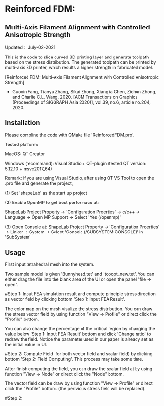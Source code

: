 # Reinforced FDM: 
## Multi-Axis Filament Alignment with Controlled Anisotropic Strength

Updated： July-02-2021

This is the code to slice curved 3D printing layer and generate toolpath based on the stress distribution. The generated toolpath can be printed by multi-axis 3D printer, which results a higher strength in fabricated model.

[Reinforced FDM: Multi-Axis Filament Alignment with Controlled Anisotropic Strength]
* Guoxin Fang, Tianyu Zhang, Sikai Zhong, Xiangjia Chen, Zichun Zhong, and Charlie C.L. Wang. 2020. 
[ACM Transactions on Graphics (Proceedings of SIGGRAPH Asia 2020)], vol.39, no.6, article no.204, 2020.

## Installation

Please compline the code with QMake file 'ReinforcedFDM.pro'.

Tested platform:

MacOS: QT Creator

Windows (recommand): Visual Studio + QT-plugin (tested QT version: 5.12.10 + msvc2017_64)

Remark: if you are using Visual Studio, after using QT VS Tool to open the .pro file and generate the project,

(1) Set 'shapeLab' as the start up project

(2) Enable OpenMP to get best performace at:

ShapeLab Project Property -> 'Configuration Proerties' -> c/c++ -> Language -> Open MP Support -> Select 'Yes (/openmp)'

(3) Open Console at: ShapeLab Project Property -> 'Configuration Proerties' -> Linker -> System -> Select 'Console (/SUBSYSTEM:CONSOLE)' in 'SubSystem'

## Usage

First input tetrahedral mesh into the system. 

Two sample model is given 'Bunnyhead.tet' and 'topopt_new.tet'. You can either drag the file into the blank area of the UI or open the panel "file -> open".

#Step 1: 
Input FEA simulation result and compute principle stress direction as vector field by clicking bottom 'Step 1: Input FEA Result'.

The color map on the mesh visulize the stress distribution. You can draw the stress vector field by using function "View -> Profile" or direct click the "Profile" bottom.

You can also change the percentage of the critical region by changing the value below 'Step 1: Input FEA Result' bottom and click 'Change ratio' to redraw the field. Notice the parameter used in our paper is already set as the initial value in UI.

#Step 2: 
Compute Field (for both vector field and scalar field) by clicking bottom 'Step 2: Field Computing'. This process may take some time.

After finish computing the field, you can draw the scalar field at by using function "View -> Node" or direct click the "Node" bottom.

The vector field can be draw by using function "View -> Profile" or direct click the "Profile" bottom. (the perivious stress field will be replaced).

#Step 2: 
